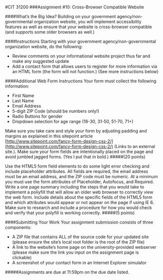 #CIT 31200
###Assignment #10: Cross-Browser Compatible Website

####What’s the Big Idea?
Building on your government agency/non-governmental organization website, you will implement accessibility features as well as ensure that your website is cross-browser compatible (and supports some older browsers as well.)

####Instructions 
Starting with your government agency/non-governmental organization website, do the following:
* Review comments on your informational website project thus far and make any suggested update
* Add a contact form that allows users to register for more information via an HTML form (the form will not function.) (See more instructions below)

####Additional Web Form Instructions
 Your form must collect the following information:
* First Name
* Last Name
* Email Address
* 5-digit ZIP Code (should be numbers only!)
* Radio Buttons for gender
* Dropdown selection for age range (18-30, 31-50, 51-70, 71+)

Make sure you take care and style your form by adjusting padding and margins as explained in this sitepoint article [http://www.sitepoint.com/fancy-form-design-css-2/](http://www.sitepoint.com/fancy-form-design-css-2/) (Links to an external site.). Make sure your form fields are intentionally placed on the page and avoid jumbled jagged forms.  (Yes I put that in bold.)
#####(20 points)

Use the HTML5 form field elements to do some light error checking and include placeholder attributes.  All fields are required, the email address must be an email address, and the ZIP code must be numeric. At a minimum you must use the form attributes of Placeholder, Autofocus, and Required.
Write a one page summary including the steps that you would take to implement a poliyfill that will allow an older web browser to correctly view the web form. Include details about the specific fields of the HTML5 form and which attributes would appear or not appear on the page if using IE 6. Make sure to research and include a procedure for how you would check and verify that your polyfill is working correctly. 
#####(5 points) 


####Submitting Your Work
 Your assignment submission consists of three components:
 * A ZIP file that contains ALL of the source code for your updated site (please ensure the site’s local root folder is the root of the ZIP file)
* A link to the website’s home page on the university-provided webserver (please make sure the link you input on the assignment page is clickable)
* A screenshot of your contact form in an Internet Explorer simulator
 
#####Assignments are due at 11:59pm on the due date listed.
